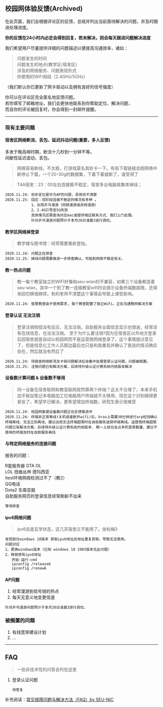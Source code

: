 ## 校园网体验反馈(Archived)

在此页面，我们会根据评论区的反馈，总结并列出当前亟待解决的问题，并及时跟进处理进度。

**你的反馈在24小时内必定会得到回复，若未解决，则会每天跟进问题解决进度**

我们希望用户尽量提供详细的问题描述以便提高沟通效率，诸如：

> 问题发生的时间  
> 问题发生的地点(教学区/宿舍区)  
> 涉及的网络服务、问题表现形式  
> 你使用的WiFi频段（2.4GHz/5GHz）

（我们默认你已更新了网卡驱动以及拥有良好的信号强度）  

你可以在评论区完全匿名地反馈问题。  
若你填写了邮箱地址，我们会更快地联系到你帮助定位、解决问题，  
而且你的评论被回复时，你会得到一封邮件提醒。

---

### 现有主要问题

#### 宿舍区网络断流、丢包、延迟抖动问题(重要，多人反馈)

多发于晚高峰时期，断流十几秒到一分钟不等。  
间歇性延迟波动，丢包。


> 网络容易断线，不太稳，打游戏莫名其妙卡一下。有些下载链接会因网络中断停止下载，一个20-30g的数据集，下着下着就断了，谁受得了  

> T4A宿舍：23：00左右连接极不稳定，宿舍多台电脑易集体掉线；

```
2020.11.24: 初步定位是华为AP的问题，具体尚不清楚
2020.11.25: 回应：现阶段连接不稳定的情况有多种 。
            1、出现乒乓漫游（同频漫游或异频漫游）
            2、2.4G引导至5G失败
            具体情况还需查询对应mac或提供相应联系方式，我们上门处理。
            针对乒乓漫游问题预计于本月26日凌晨3进行调优。
```

#### 教学区网络掉登录

> 教学楼与图书馆：经常需要重新登陆。

```
2020.11.24: 问题正在排查
2020.11.25: 掉线问题需要做进一步排查确认，可能和网络不稳定有关。
```

#### 教一热点问题

> 教一每个教室独立的WIFI好像和seu-wlan的不兼容，如果三个设备都连着seu-wlan，其中一个到了教一连接教室wifi时会提示设备终端数超限，还得来回切换很麻烦，有的老师不清楚这个事情会导致上课受影响。

   ```
   2020.11.24: 智慧教室由于使用需求, 每个教室配置了独立WiFi。正在沟通整网解决方案
   ```


#### 登录认证 无法注销

> 登录注销按钮没有反应，无法注销，自助服务业面信息显示也很迷，经常没有在线信息，也没法注销。
至于为什么要注销?因为在宿舍区以外地方登录后回宿舍就是自动以校园网而不是运营商网络登录了。这个事情提过意见了，但是信息化工作人员那边最后也只是和我重现并确认了我说的情况确实存在，然后就没有然后了

```
2020.11.24: 待宿舍网络断流及卡顿问题解决后会集中处理登录认证问题。问题被搁置。
2020.11.25: 注销问题已有解决方案，后续待升级认证计费系统内核版本解决
```

#### 设备数计算问题 & 设备数不够用

> 同一设备在宿舍联网和教室联网居然算两个终端？这太不合理了，本来手机加平板加笔记本电脑加工位电脑用户终端就不太够用，现在这个识别搞得更紧张了，希望早日解决，更希望增加终端数，研究生表示很难受

```
2020.11.24: 校园网套餐设备数问题正在反馈推进中
2020.11.24: 终端非正常离线(关机或者断开wifi)后，bras上需要30分钟进行arp检测确认终端离线，无法立刻离线，建议出现无法终端超限时在自助服务选择终端离线。运营商终端超限问题已有解决方案，后续待升级认证计费系统内核版本. 教一上线也会占多机登录数量，建议不使用的终端及时在自助服务离线
```

#### 与特定网络服务的连接问题

报告的问题：

R星服务器 GTA OL  
LOL 扭曲丛林 德玛西亚  
itest环境网络检测过不了（教2）  
QQ电话  
Dota2 东南亚服  
自助服务网页的登录信息经常刷新不出来

```
等待排查
```

#### ipv6网络问题

> ipv6总是玄学状态，这几天宿舍又不能用了。坐标梅3

```
发现部分windows 10版本 获取ipv6地址后地址重复获取，导致无法使用。
问题对应
1、更换windows版本（已知 windows 10 1903版本无此问题）
2、释放原有ipv6地址
   开始-运行-cmd
   ipconfig /release6 
   ipconfig /renew6
```

#### AP问题

1. 经常漫游到信号弱的热点
2. 每天无意义地变更信道

```
针对乒乓漫游问题预计于本月26日凌晨3进行调优。
```

### 被搁置的问题

1. 有线宽带建设计划
2. ...

---

## FAQ

> 一些非技术性的问答会列在这里

1. 登录认证问题

   ```
   待答复
   ```


补充阅读：[常见报障问题与解决方法（FAQ）by SEU-NIC](https://nic.seu.edu.cn/info/1067/1408.htm)
